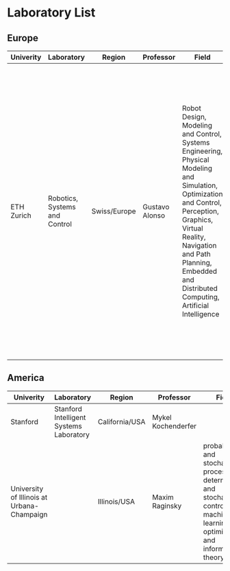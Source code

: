 # Laboratory List

## Europe

|Univerity|Laboratory|Region|Professor|Field|Admission(master)|Web|
|---|---|---|---|---|---|---|
|ETH Zurich|Robotics, Systems and Control|Swiss/Europe|Gustavo Alonso|Robot Design, Modeling and Control, Systems Engineering, Physical Modeling and Simulation, Optimization and Control, Perception, Graphics, Virtual Reality, Navigation and Path Planning, Embedded and Distributed Computing, Artificial Intelligence|해당 학부 수업, Assessment of the profile, Perfomance and grades, Academic ranking, CV and motivation letter describing personal goals and mmotivation for studying for the Master's in Robotics, Systems, and Control at ETH Zurich, Three preferred tutors and their order of preference, 2 letters of recommendation, GRE Test, Any additional documents that may be relevant for the application such as scienttific of professional publications, awards, infomation about previous education, etc, An English test for non-native speaker (TOFEL, IELTS or equivalent)|https://master-robotics.ethz.ch/|

## America

|Univerity|Laboratory|Region|Professor|Field|Web|
|---|---|---|---|---|---|
|Stanford|Stanford Intelligent Systems Laboratory|California/USA|Mykel Kochenderfer||https://sisl.stanford.edu/|
|University of Illinois at Urbana-Champaign||Illinois/USA|Maxim Raginsky|probability and stochastic processes, deterministic and stochastic control, machine learning, optimization, and information theory|https://maxim.ece.illinois.edu/
